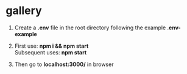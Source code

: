 # gallery

1) Create a **.env** file in the root directory following the example .**env-example**

2) First use: **npm i && npm start** \
   Subsequent uses: **npm start**

3) Then go to **localhost:3000/** in browser 

